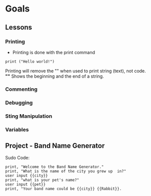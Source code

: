 # Goals  

## Lessons
### Printing  
* Printing is done with the print command
```
print ("Hello world!")
```
Printing will remove the "" when used to print string (text), not code.  
**""** Shows the beginning and the end of a string.  


### Commenting  


### Debugging  


### Sting Manipulation  


### Variables  






## Project - Band Name Generator
Sudo Code:  
```
print, "Welcome to the Band Name Generator."
print, "What is the name of the city you grew up  in?"
user input {{city}}
print, "what is your pet's name?"
user input {{pet}}
print, "Your band name could be {{city}} {{Rabbit}}.
```
